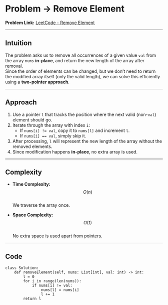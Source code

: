 # Problem -> Remove Element

**Problem Link:** [LeetCode - Remove Element](https://leetcode.com/problems/remove-element/)

---

## Intuition

The problem asks us to remove all occurrences of a given value `val` from the array `nums` **in-place**, and return the new length of the array after removal.  
Since the order of elements can be changed, but we don’t need to return the modified array itself (only the valid length), we can solve this efficiently using a **two-pointer approach**.

---

## Approach

1. Use a pointer `l` that tracks the position where the next valid (non-`val`) element should go.
2. Iterate through the array with index `i`:
   - If `nums[i] != val`, copy it to `nums[l]` and increment `l`.
   - If `nums[i] == val`, simply skip it.
3. After processing, `l` will represent the new length of the array without the removed elements.
4. Since modification happens **in-place**, no extra array is used.

---

## Complexity

- **Time Complexity:** $$O(n)$$  
  We traverse the array once.

- **Space Complexity:** $$O(1)$$  
  No extra space is used apart from pointers.

---

## Code

```python3
class Solution:
    def removeElement(self, nums: List[int], val: int) -> int:
        l = 0
        for i in range(len(nums)):
            if nums[i] != val:
                nums[l] = nums[i]
                l += 1
        return l
```
